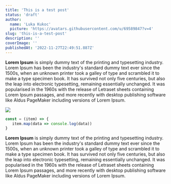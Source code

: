 ```yaml
---
title: 'This is a test post'
status: 'draft'
author:
  name: 'Luka Kukoc'
  picture: 'https://avatars.githubusercontent.com/u/69589847?v=4'
slug: 'this-is-a-test-post'
description: ''
coverImage: ''
publishedAt: '2022-11-27T22:49:51.887Z'
---
```


**Lorem Ipsum** is simply dummy text of the printing and typesetting industry. Lorem Ipsum has been the industry's standard dummy text ever since the 1500s, when an unknown printer took a galley of type and scrambled it to make a type specimen book. It has survived not only five centuries, but also the leap into electronic typesetting, remaining essentially unchanged. It was popularised in the 1960s with the release of Letraset sheets containing Lorem Ipsum passages, and more recently with desktop publishing software like Aldus PageMaker including versions of Lorem Ipsum.

![](/images/keypad-U3Nj.jpg)

```javascript
const = (item) => {
   item.map(data => console.log(data))
}
```

**Lorem Ipsum** is simply dummy text of the printing and typesetting industry. Lorem Ipsum has been the industry's standard dummy text ever since the 1500s, when an unknown printer took a galley of type and scrambled it to make a type specimen book. It has survived not only five centuries, but also the leap into electronic typesetting, remaining essentially unchanged. It was popularised in the 1960s with the release of Letraset sheets containing Lorem Ipsum passages, and more recently with desktop publishing software like Aldus PageMaker including versions of Lorem Ipsum.

